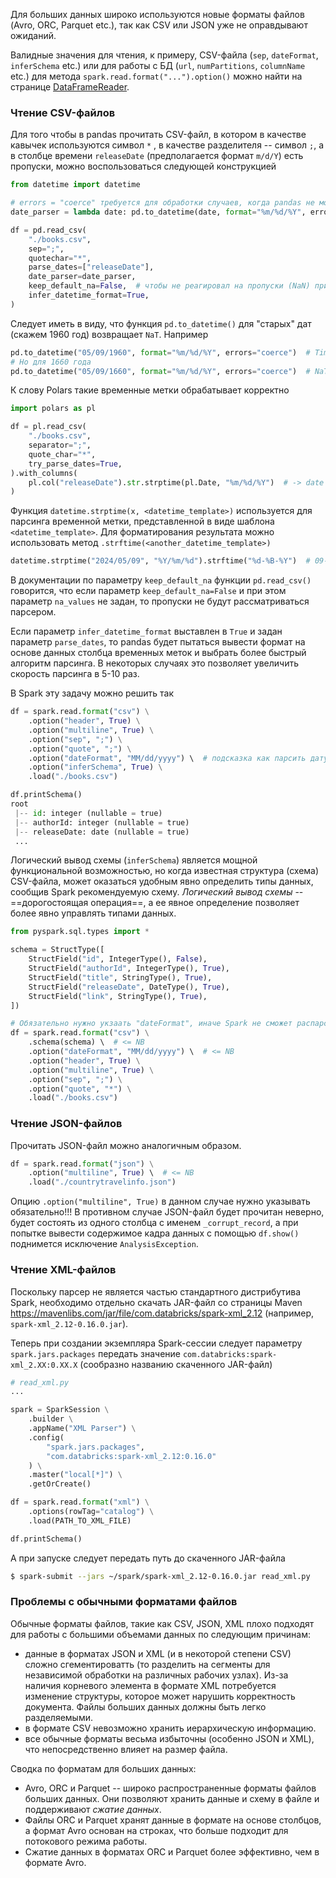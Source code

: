 Для больших данных широко используются новые форматы файлов (Avro, ORC, Parquet etc.), так как CSV или JSON уже не оправдывают ожиданий.

Валидные значения для чтения, к примеру, CSV-файла (`sep`, `dateFormat`, `inferSchema` etc.) или для работы с БД (`url`, `numPartitions`, `columnName` etc.) для метода `spark.read.format("...").option()` можно найти на странице [DataFrameReader](https://spark.apache.org/docs/2.0.0/api/scala/index.html#org.apache.spark.sql.DataFrameReader@csv(paths:String*):org.apache.spark.sql.DataFrame).

### Чтение CSV-файлов

Для того чтобы в pandas прочитать CSV-файл, в котором в качестве кавычек используются символ `*` , в качестве разделителя -- символ `;`, а в столбце времени `releaseDate` (предполагается формат `m/d/Y`) есть пропуски, можно воспользоваться следующей конструкцией
```python
from datetime import datetime

# errors = "coerce" требуется для обработки случаев, когда pandas не может преобразовать значение во временную метку
date_parser = lambda date: pd.to_datetime(date, format="%m/%d/%Y", errors="coerce") 

df = pd.read_csv(
	"./books.csv",
	sep=";",
	quotechar="*",
	parse_dates=["releaseDate"],
	date_parser=date_parser,
	keep_default_na=False,  # чтобы не реагировал на пропуски (NaN) при парсинге даты
    infer_datetime_format=True,
)
```

Следует иметь в виду, что функция `pd.to_datetime()` для "старых" дат (скажем 1960 год) возвращает `NaT`. Например
```python
pd.to_datetime("05/09/1960", format="%m/%d/%Y", errors="coerce")  # Timestamp('1960-05-09 00:00:00')
# Но для 1660 года
pd.to_datetime("05/09/1660", format="%m/%d/%Y", errors="coerce")  # NaT 
```

К слову Polars такие временные метки обрабатывает корректно
```python
import polars as pl

df = pl.read_csv(
	"./books.csv",
	separator=";",
	quote_char="*",
	try_parse_dates=True,
).with_columns(
	pl.col("releaseDate").str.strptime(pl.Date, "%m/%d/%Y")  # -> date
)
```

Функция `datetime.strptime(x, <datetime_template>)` используется для парсинга временной метки, представленной в виде шаблона `<datetime_template>`. Для форматирования результата можно использовать метод `.strftime(<another_datetime_template>)`
```python
datetime.strptime("2024/05/09", "%Y/%m/%d").strftime("%d-%B-%Y")  # 09-May-2024 
```

В документации по параметру `keep_default_na` функции `pd.read_csv()` говорится, что если параметр `keep_default_na=False` и при этом параметр `na_values` не задан, то пропуски не будут рассматриваться парсером.

Если параметр `infer_datetime_format` выставлен в `True` и задан параметр `parse_dates`, то pandas будет пытаться вывести формат на основе данных столбца временных меток и выбрать более быстрый алгоритм парсинга. В некоторых случаях это позволяет увеличить скорость парсинга в 5-10 раз.

В Spark эту задачу можно решить так
```python
df = spark.read.format("csv") \
    .option("header", True) \
    .option("multiline", True) \
    .option("sep", ";") \
    .option("quote", ";") \
    .option("dateFormat", "MM/dd/yyyy") \  # подсказка как парсить дату
    .option("inferSchema", True) \
    .load("./books.csv")

df.printSchema()
root 
 |-- id: integer (nullable = true)
 |-- authorId: integer (nullable = true)
 |-- releaseDate: date (nullable = true)
 ...
```

Логический вывод схемы (`inferSchema`) является мощной функциональной возможностью, но когда известная структура (схема) CSV-файла, может оказаться удобным явно определить типы данных, сообщив Spark рекомендуемую схему. _Логический вывод схемы_ -- ==дорогостоящая операция==, а ее явное определение позволяет более явно управлять типами данных. 

```python
from pyspark.sql.types import *

schema = StructType([
	StructField("id", IntegerType(), False),
	StructField("authorId", IntegerType(), True),
	StructField("title", StringType(), True),
	StructField("releaseDate", DateType(), True),
	StructField("link", StringType(), True),
])

# Обязательно нужно укзаать "dateFormat", иначе Spark не сможет распарсить дату
df = spark.read.format("csv") \
    .schema(schema) \  # <= NB
    .option("dateFormat", "MM/dd/yyyy") \  # <= NB
    .option("header", True) \
    .option("multiline", True) \
    .option("sep", ";") \
    .option("quote", "*") \
    .load("./books.csv")
```

### Чтение JSON-файлов

Прочитать JSON-файл можно аналогичным образом.
```python
df = spark.read.format("json") \
    .option("multiline", True) \  # <= NB
    .load("./countrytravelinfo.json")
```

Опцию `.option("multiline", True)` в данном случае нужно указывать обязательно!!! В противном случае JSON-файл будет прочитан неверно, будет состоять из одного столбца с именем `_corrupt_record`, а при попытке вывести содержимое кадра данных с помощью `df.show()` поднимется исключение `AnalysisException`.

### Чтение XML-файлов

Поскольку парсер не является частью стандартного дистрибутива Spark, необходимо отдельно скачать JAR-файл со страницы Maven https://mavenlibs.com/jar/file/com.databricks/spark-xml_2.12  (например, `spark-xml_2.12-0.16.0.jar`). 

Теперь при создании экземпляра Spark-сессии следует параметру `spark.jars.packages` передать значение `com.databricks:spark-xml_2.XX:0.XX.X` (сообразно названию скаченного JAR-файл)
```python
# read_xml.py
...

spark = SparkSession \
    .builder \
    .appName("XML Parser") \
    .config(
        "spark.jars.packages",
        "com.databricks:spark-xml_2.12:0.16.0"
    ) \
    .master("local[*]") \
    .getOrCreate()

df = spark.read.format("xml") \
    .options(rowTag="catalog") \
    .load(PATH_TO_XML_FILE)

df.printSchema()
```

А при запуске следует передать путь до скаченного JAR-файла
```bash
$ spark-submit --jars ~/spark/spark-xml_2.12-0.16.0.jar read_xml.py
```

### Проблемы с обычными форматами файлов

Обычные форматы файлов, такие как CSV, JSON, XML плохо подходят для работы с большими объемами данных по следующим причинам:
- данные в форматах JSON и XML (и в некоторой степени CSV) сложно сгементироватть (то разделить на сегменты для независимой обработки на различных рабочих узлах). Из-за наличия корневого элемента в формате XML потребуется изменение структуры, которое может нарушить корректность документа. Файлы больших данных должны быть легко разделяемыми.
- в формате CSV невозможно хранить иерархическую информацию.
- все обычные форматы весьма избыточны (особенно JSON и XML), что непосредственно влияет на размер файла.

Сводка по форматам для больших данных:
- Avro, ORC и Parquet -- широко распространенные форматы файлов больших данных. Они позволяют хранить данные и схему в файле и поддерживают _сжатие данных_.
- Файлы ORC и Parquet хранят данные в формате на основе столбцов, а формат Avro основан на строках, что больше подходит для потокового режима работы.
- Сжатие данных в форматах ORC и Parquet более эффективно, чем в формате Avro.